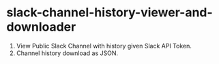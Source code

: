 # slack-channel-history-viewer-and-downloader
1. View Public Slack Channel with history given Slack API Token. 
2. Channel history download as JSON.
